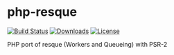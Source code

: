 # php-resque
[![Build Status](https://travis-ci.org/CraryPrimitiveMan/php-resque.png?branch=master)](https://travis-ci.org/CraryPrimitiveMan/php-resque)
[![Downloads](https://img.shields.io/packagist/dt/CraryPrimitiveMan/php-resque.svg)](https://packagist.org/packages/craryprimitiveman/php-resque)
[![License](https://img.shields.io/packagist/l/CraryPrimitiveMan/php-resque.svg)](https://github.com/CraryPrimitiveMan/php-resque/blob/master/LICENSE)

PHP port of resque (Workers and Queueing) with PSR-2

